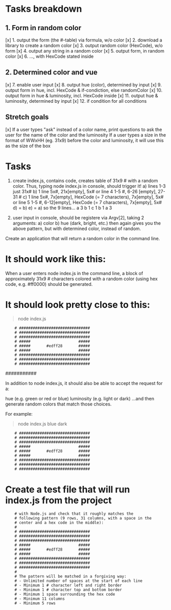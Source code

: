 # Tasks breakdown

## 1. Form in random color

[x] 1. output the form (the #-table) via formula, w/o color
[x] 2. download a library to create a random color
[x] 3. output random color (HexCode), w/o form
[x] 4. output any string in a random color
[x] 5. output form, in random color
[x] 6. ..., with HexCode stated inside

## 2. Determined color and vue

[x] 7. enable user input
[x] 8. output hue (color), determined by input
[x] 9. output form in hue, incl. HexCode & if-condiction, else randomColor
[x] 10. output form in hue & luminosity, incl. HexCode inside
[x] 11. output hue & luminosity, determined by input
[x] 12. if condition for all conditions

## Stretch goals

[x] If a user types "ask" instead of a color name, print questions to ask the user for the name of the color and the luminosity
If a user types a size in the format of WWxHH (eg. 31x9) before the color and luminosity, it will use this as the size of the box

# Tasks

1. create index.js, contains code, creates table of 31x9 # with a random color.
   Thus, typing node index.js in console, should trigger it!
   a) lines 1-3 just 31x#
   b) 1 line 5x#, 21x[empty], 5x#
   or line 4 1-5 #, 6-26 [empty], 27-31 #
   c) 1 line 5x#, 7x[empty], HexCode (= 7 characters), 7x[empty], 5x#
   or line 5 1-5 #, 6-12[empty], HexCode (= 7 characters), 7x[empty], 5x#
   d) = b)
   e) = a)
   so the 9 lines...
   a 3
   b 1
   c 1
   b 1
   a 3

2. user input in console, should be registere via Argv[2], taking 2 arguments:
   a) color
   b) hue (dark, bright, etc.)
   then again gives you the above pattern, but with determined color, instead of random.

Create an application that will return a random color in the command line.

# It should work like this:

When a user enters node index.js in the command line, a block of approximately 31x9 # characters colored with a random color (using hex code, e.g. #ff0000) should be generated.

# It should look pretty close to this:

> node index.js

        # ###############################
        # ###############################
        # ###############################
        # #####                     #####
        # #####       #edff28       #####
        # #####                     #####
        # ###############################
        # ###############################
        # ###############################

###########

In addition to node index.js, it should also be able to accept the request for a:

hue (e.g. green or red or blue)
luminosity (e.g. light or dark)
...and then generate random colors that match those choices.

For example:

> node index.js blue dark

        # ###############################
        # ###############################
        # ###############################
        # #####                     #####
        # #####       #edff28       #####
        # #####                     #####
        # ###############################
        # ###############################
        # ###############################

# Create a test file that will run index.js from the project

        # with Node.js and check that it roughly matches the
        # following pattern (9 rows, 31 columns, with a space in the
        # center and a hex code in the middle):
        #
        # ###############################
        # ###############################
        # ###############################
        # #####                     #####
        # #####       #edff28       #####
        # #####                     #####
        # ###############################
        # ###############################
        # ###############################
        #
        # The pattern will be matched in a forgiving way:
        # - Unlimited number of spaces at the start of each line
        # - Minimum 1 # character left and right border
        # - Minimum 1 # character top and bottom border
        # - Minimum 1 space surrounding the hex code
        # - Minimum 11 columns
        # - Minimum 5 rows

